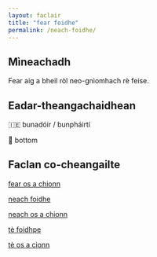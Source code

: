 ```yaml
---
layout: faclair
title: "fear foidhe"
permalink: /neach-foidhe/
---
```


## Mìneachadh

Fear aig a bheil ròl neo-gnìomhach rè feise.

## Eadar-theangachaidhean

&#x1f1ee;&#x1f1ea; bunadóir / bunpháirtí

&#x1f3f4;&#xe0067;&#xe0062;&#xe0065;&#xe006e;&#xe0067;&#xe007f; bottom

## Faclan co-cheangailte

[fear os a chionn](https://faclair.lgbt/fear-os-a-chionn)

[neach foidhe](https://faclair.lgbt/neach-foidhe)

[neach os a chionn](https://faclair.lgbt/neach-os-a-chionn)

[tè foidhpe](https://faclair.lgbt/te-foidhpe)

[tè os a cionn](https://faclair.lgbt/te-os-a-cionn)